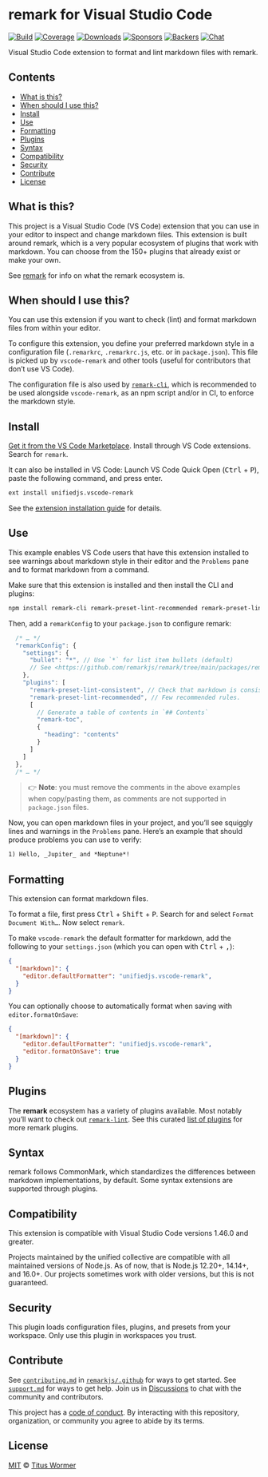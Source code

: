 # remark for Visual Studio Code

[![Build][build-badge]][build]
[![Coverage][coverage-badge]][coverage]
[![Downloads][downloads-badge]][downloads]
[![Sponsors][sponsors-badge]][collective]
[![Backers][backers-badge]][collective]
[![Chat][chat-badge]][chat]

Visual Studio Code extension to format and lint markdown files with remark.

## Contents

*   [What is this?](#what-is-this)
*   [When should I use this?](#when-should-i-use-this)
*   [Install](#install)
*   [Use](#use)
*   [Formatting](#formatting)
*   [Plugins](#plugins)
*   [Syntax](#syntax)
*   [Compatibility](#compatibility)
*   [Security](#security)
*   [Contribute](#contribute)
*   [License](#license)

## What is this?

This project is a Visual Studio Code (VS Code) extension that you can use in
your editor to inspect and change markdown files.
This extension is built around remark, which is a very popular ecosystem of
plugins that work with markdown.
You can choose from the 150+ plugins that already exist or make your own.

See [remark][] for info on what the remark ecosystem is.

## When should I use this?

You can use this extension if you want to check (lint) and format markdown
files from within your editor.

To configure this extension, you define your preferred markdown style in a
configuration file (`.remarkrc`, `.remarkrc.js`, etc. or in `package.json`).
This file is picked up by `vscode-remark` and other tools (useful for
contributors that don’t use VS Code).

The configuration file is also used by [`remark-cli`][remark-cli], which is
recommended to be used alongside `vscode-remark`, as an npm script and/or in
CI, to enforce the markdown style.

## Install

[Get it from the VS Code Marketplace](https://marketplace.visualstudio.com/items?itemName=xxxx).
Install through VS Code extensions.
Search for `remark`.

It can also be installed in VS Code: Launch VS Code Quick Open
(<kbd>Ctrl</kbd> + <kbd>P</kbd>), paste the following command, and press enter.

```txt
ext install unifiedjs.vscode-remark
```

See the
[extension installation guide](https://code.visualstudio.com/docs/editor/extension-gallery)
for details.

## Use

This example enables VS Code users that have this extension installed to see
warnings about markdown style in their editor and the `Problems` pane and to
format markdown from a command.

Make sure that this extension is installed and then install the CLI and
plugins:

```sh
npm install remark-cli remark-preset-lint-recommended remark-preset-lint-consistent remark-toc
```

Then, add a `remarkConfig` to your `package.json` to configure remark:

```js
  /* … */
  "remarkConfig": {
    "settings": {
      "bullet": "*", // Use `*` for list item bullets (default)
      // See <https://github.com/remarkjs/remark/tree/main/packages/remark-stringify> for more options.
    },
    "plugins": [
      "remark-preset-lint-consistent", // Check that markdown is consistent.
      "remark-preset-lint-recommended", // Few recommended rules.
      [
        // Generate a table of contents in `## Contents`
        "remark-toc",
        {
          "heading": "contents"
        }
      ]
    ]
  },
  /* … */
```

> 👉 **Note**: you must remove the comments in the above examples when
> copy/pasting them, as comments are not supported in `package.json` files.

Now, you can open markdown files in your project, and you’ll see squiggly lines
and warnings in the `Problems` pane.
Here’s an example that should produce problems you can use to verify:

```markdown
1) Hello, _Jupiter_ and *Neptune*!
```

## Formatting

This extension can format markdown files.

To format a file, first press <kbd>Ctrl</kbd> + <kbd>Shift</kbd> + <kbd>P</kbd>.
Search for and select `Format Document With…`.
Now select `remark`.

To make `vscode-remark` the default formatter for markdown, add the following to
your `settings.json` (which you can open with <kbd>Ctrl</kbd> + <kbd>,</kbd>):

```json
{
  "[markdown]": {
    "editor.defaultFormatter": "unifiedjs.vscode-remark",
  }
}
```

You can optionally choose to automatically format when saving with
`editor.formatOnSave`:

```json
{
  "[markdown]": {
    "editor.defaultFormatter": "unifiedjs.vscode-remark",
    "editor.formatOnSave": true
  }
}
```

## Plugins

The **remark** ecosystem has a variety of plugins available.
Most notably you’ll want to check out [`remark-lint`][remark-lint].
See this curated [list of plugins][list-of-plugins] for more remark plugins.

## Syntax

remark follows CommonMark, which standardizes the differences between markdown
implementations, by default.
Some syntax extensions are supported through plugins.

## Compatibility

This extension is compatible with Visual Studio Code versions 1.46.0 and
greater.

Projects maintained by the unified collective are compatible with all maintained
versions of Node.js.
As of now, that is Node.js 12.20+, 14.14+, and 16.0+.
Our projects sometimes work with older versions, but this is not guaranteed.

## Security

This plugin loads configuration files, plugins, and presets from your workspace.
Only use this plugin in workspaces you trust.

## Contribute

See [`contributing.md`][contributing] in [`remarkjs/.github`][health] for ways
to get started.
See [`support.md`][support] for ways to get help.
Join us in [Discussions][chat] to chat with the community and contributors.

This project has a [code of conduct][coc].
By interacting with this repository, organization, or community you agree to
abide by its terms.

## License

[MIT](license) © [Titus Wormer](https://wooorm.com)

<!-- Definitions -->

[build-badge]: https://github.com/remarkjs/vscode-remark/workflows/main/badge.svg

[build]: https://github.com/remarkjs/vscode-remark/actions

[coverage-badge]: https://img.shields.io/codecov/c/github/remarkjs/vscode-remark.svg

[coverage]: https://codecov.io/github/remarkjs/vscode-remark

[downloads-badge]: https://img.shields.io/visual-studio-marketplace/d/unifiedjs.vscode-remark

[downloads]: https://marketplace.visualstudio.com/items?itemName=unifiedjs.vscode-remark

[chat-badge]: https://img.shields.io/badge/chat-discussions-success.svg

[chat]: https://github.com/remarkjs/remark/discussions

[sponsors-badge]: https://opencollective.com/unified/sponsors/badge.svg

[backers-badge]: https://opencollective.com/unified/backers/badge.svg

[health]: https://github.com/remarkjs/.github

[contributing]: https://github.com/remarkjs/.github/blob/main/contributing.md

[support]: https://github.com/remarkjs/.github/blob/main/support.md

[coc]: https://github.com/remarkjs/.github/blob/main/code-of-conduct.md

[collective]: https://opencollective.com/unified

[remark-lint]: https://github.com/remarkjs/remark-lint

[remark]: https://github.com/remarkjs/remark

[remark-cli]: https://github.com/remarkjs/remark/tree/main/packages/remark-cli

[list-of-plugins]: https://github.com/remarkjs/remark/blob/main/doc/plugins.md
